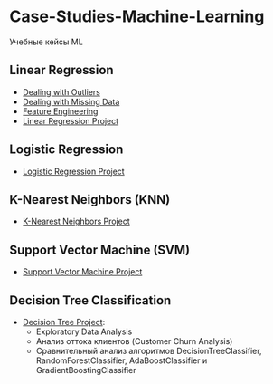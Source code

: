 # Case-Studies-Machine-Learning
Учебные кейсы ML

## Linear Regression
- [Dealing with Outliers](https://github.com/Advantl/Case-Studies-Machine-Learning/blob/main/ml_linear_regression_outliers.ipynb)
- [Dealing with Missing Data](https://github.com/Advantl/Case-Studies-Machine-Learning/blob/main/ml_linear_regression_missing_data.ipynb)
- [Feature Engineering](https://github.com/Advantl/Case-Studies-Machine-Learning/blob/main/ml_linear_regression_feature_engineering.ipynb)
- [Linear Regression Project](https://github.com/Advantl/Case-Studies-Machine-Learning/blob/main/ml_linear_regression_project.ipynb)  

## Logistic Regression
- [Logistic Regression Project](https://github.com/Advantl/Case-Studies-Machine-Learning/blob/main/ml_%20logistic_regression_project.ipynb)  

## K-Nearest Neighbors (KNN)  
- [K-Nearest Neighbors Project](https://github.com/Advantl/Case-Studies-Machine-Learning/blob/main/ml_knn.ipynb)  

## Support Vector Machine (SVM)  
- [Support Vector Machine Project](https://github.com/Advantl/Case-Studies-Machine-Learning/blob/main/ml_svm.ipynb)  

## Decision Tree Classification  
- [Decision Tree Project](https://github.com/Advantl/Case-Studies-Machine-Learning/blob/main/ml_decision_tree_classification.ipynb):  
  - Exploratory Data Analysis  
  - Анализ оттока клиентов (Customer Churn Analysis)  
  - Cравнительный анализ алгоритмов DecisionTreeClassifier, RandomForestClassifier, AdaBoostClassifier и GradientBoostingClassifier  
